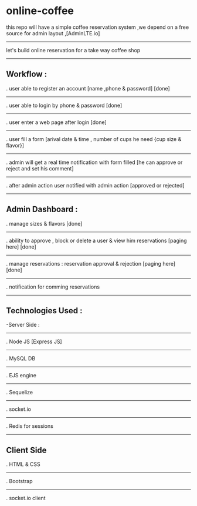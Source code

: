 # online-coffee
this repo will have a simple coffee reservation system ,we depend on a free source for admin layout ,[AdminLTE.io]
***************************************************************************************************
let's build online reservation for a take way coffee shop
******************************************************

Workflow :
---------------
. user able to register an account [name ,phone & password] [done]
******************************************************
. user able to login by phone & password [done]
****************************************
. user enter a web page after login [done]
***********************************
. user fill a form [arival date & time , number of cups he need {cup size & flavor}]
************************************************************************************
. admin will get a real time notification with form filled [he can approve or reject and set his comment]
*********************************************************************************************************
. after admin action user notified with admin action [approved or rejected]
***************************************************************************

Admin Dashboard :
---------------
. manage sizes & flavors [done]
************************
. ability to approve , block or delete a user & view him reservations [paging here] [done]
***********
. manage reservations : reservation approval & rejection [paging here] [done]
***********
. notification for comming reservations
***********

Technologies Used :
------------------
-Server Side :
*************
. Node JS [Express JS]
**********************
. MySQL DB
**********
. EJS engine
************
. Sequelize
***********
. socket.io
***********
. Redis for sessions
********************

Client Side
------
. HTML & CSS
************
. Bootstrap
***********
. socket.io client
